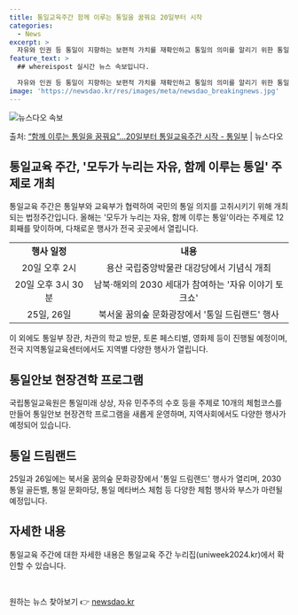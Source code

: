 ```yaml
---
title: 통일교육주간 함께 이루는 통일을 꿈꿔요 20일부터 시작
categories:
  - News
excerpt: >
  자유와 인권 등 통일이 지향하는 보편적 가치를 재확인하고 통일의 의미를 알리기 위한 통일교육 주간이 운영된다…
feature_text: >
  ## whereispost 실시간 뉴스 속보입니다.

  자유와 인권 등 통일이 지향하는 보편적 가치를 재확인하고 통일의 의미를 알리기 위한 통일교육 주간이 운영된다…
image: 'https://newsdao.kr/res/images/meta/newsdao_breakingnews.jpg'
---
```


![뉴스다오 속보](https://newsdao.kr/res/images/meta/newsdao_breakingnews.jpg)

<p>출처: <a href="https://newsdao.kr/3838" rel="dofollow">“함께 이루는 통일을 꿈꿔요”…20일부터 통일교육주간 시작 - 통일부</a> | 뉴스다오</p>

<h2 data-ke-size="size26">통일교육 주간, '모두가 누리는 자유, 함께 이루는 통일' 주제로 개최</h2>
<p data-ke-size="size16">통일교육 주간은 통일부와 교육부가 협력하여 국민의 통일 의지를 고취시키기 위해 개최되는 법정주간입니다. 올해는 '모두가 누리는 자유, 함께 이루는 통일'이라는 주제로 12회째를 맞이하며, 다채로운 행사가 전국 곳곳에서 열립니다.</p>
<table>
  <tr>
    <td style="text-align: center; height: 17px;"><b>행사 일정</b></td>
    <td style="text-align: center; height: 17px;"><b>내용</b></td>
  </tr>
  <tr>
    <td style="text-align: center; height: 17px;">20일 오후 2시</td>
    <td style="text-align: center; height: 17px;">용산 국립중앙박물관 대강당에서 기념식 개최</td>
  </tr>
  <tr>
    <td style="text-align: center; height: 17px;">20일 오후 3시 30분</td>
    <td style="text-align: center; height: 17px;">남북·해외의 2030 세대가 참여하는 '자유 이야기 토크쇼'</td>
  </tr>
  <tr>
    <td style="text-align: center; height: 17px;">25일, 26일</td>
    <td style="text-align: center; height: 17px;">북서울 꿈의숲 문화광장에서 '통일 드림랜드' 행사</td>
  </tr>
</table>
<p data-ke-size="size16">이 외에도 통일부 장관, 차관의 학교 방문, 토론 페스티벌, 영화제 등이 진행될 예정이며, 전국 지역통일교육센터에서도 지역별 다양한 행사가 열립니다.</p>

<h2 data-ke-size="size26">통일안보 현장견학 프로그램</h2>
<p data-ke-size="size16">국립통일교육원은 통일미래 상상, 자유 민주주의 수호 등을 주제로 10개의 체험코스를 만들어 통일안보 현장견학 프로그램을 새롭게 운영하며, 지역사회에서도 다양한 행사가 예정되어 있습니다.</p>

<h2 data-ke-size="size26">통일 드림랜드</h2>
<p data-ke-size="size16">25일과 26일에는 북서울 꿈의숲 문화광장에서 '통일 드림랜드' 행사가 열리며, 2030 통일 골든벨, 통일 문화마당, 통일 메타버스 체험 등 다양한 체험 행사와 부스가 마련될 예정입니다.</p>

<h2 data-ke-size="size26">자세한 내용</h2>
<p data-ke-size="size16">통일교육 주간에 대한 자세한 내용은 통일교육 주간 누리집(uniweek2024.kr)에서 확인할 수 있습니다.</p>
<p data-ke-size="size16">&nbsp;</p> 

원하는 뉴스 찾아보기 👉 <a href="https://newsdao.kr" rel="dofollow">newsdao.kr</a>


